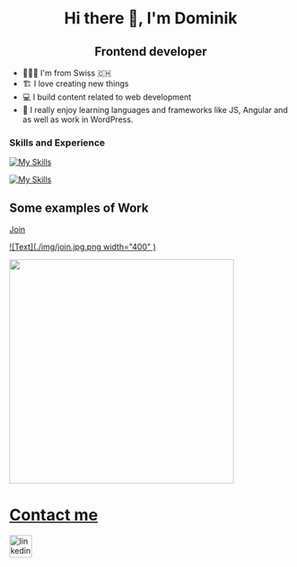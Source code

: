 

<h1 align="center">Hi there 👋, I'm Dominik</h1>

<h2 align="center">Frontend developer</h2>


* 🧑🏻‍💻 I'm from Swiss 🇨🇭
* 🏗 I love creating new things
* 💻 I build content related to web development
* 🤩 I really enjoy learning languages and frameworks like JS, Angular and as well as work in WordPress.






### Skills and Experience
[![My Skills](https://skillicons.dev/icons?i=html,css,js,firebase)](https://skillicons.dev)

[![My Skills](https://skillicons.dev/icons?i=angular,git,github,bootstrap,wordpress)](https://skillicons.dev)


## Some examples of Work
[Join](https://www.dominik-graf.ch/join)

[![Text](./img/join.jpg.png width="400" )](https://www.dominik-graf.ch/join)


<a href="dominik-graf.ch/El-Pollo-Loco/"><img width="400" src="ezgif.com-gif-maker.gif">


# Contact me


[<img src='https://cdn.jsdelivr.net/npm/simple-icons@3.0.1/icons/linkedin.svg' alt='linkedin' height='40'>]([https://www.linkedin.com/in/navjot-singh-364623233/6/](https://www.linkedin.com/in/dominik-graf-b7b403249/)) 

  

  
